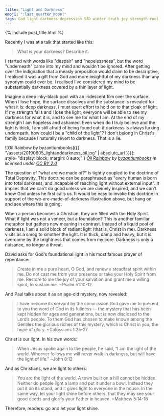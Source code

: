 ```yaml
---
title: "Light and Darkness"
emoji: ":last_quarter_moon:"
tags: God light darkness depression SAD winter truth joy strength root hope despair power goodness mystery
---
```


{% include post_title.html %}

Recently I was at a talk that started like this:
 > What is your darkness? Describe it.

I started with words like "despair" and "hopelessness", but the word "underneath" came into my mind and wouldn't be ignored. After getting over the indignation that a measly preposition would claim to be descriptive, I realised it was a gift from God and more insightful of my darkness than any synonym could ever be. I realised I've considered my mind to be substantially darkness covered by a thin layer of light. 

Imagine a deep inky-black pool with an iridescent film over the surface. When I lose hope, the surface dissolves and the substance is revealed for what it is: deep darkness. I must exert effort to hold on to that cloak of light. If my strength fails and I lose the light, everyone will be able to see my darkness for what it is, and to see me for what I am. At the end of my strength I am hopeless and ashamed. Even when do I truly believe and the light is thick, I am still afraid of being found out: if darkness is always lurking underneath, how could I be a "child of the light"? I don't belong in Christ's family because I naturally revert to darkness. That is a lie.

![Oil Rainbow by byzantiumbooks]({{ "/assets/20190605_lightanddarkness_oil.jpg" | absolute_url }}){: style="display: block; margin: 0 auto;" }
_[Oil Rainbow](https://www.flickr.com/photos/10688882@N00/26548710783) by [byzantiumbooks](https://www.flickr.com/photos/10688882@N00) is licensed under [CC BY 2.0](creativecommons.org/licenses/by/2.0/?ref=ccsearch&atype=html)_


The question of "what are we made of?" is tightly coupled to the doctrine of Total Depravity. This doctrine can be paraphrased as "every human is born into total darkness, and incapable of reaching light without external input". It implies that we can't do good unless we are divinely inspired, and we can't know God unless he first calls us. It would be easy to invoke this doctrine in support of the we-are-made-of-darkness illustration above, but hang on and see where this is going.

When a person becomes a Christian, they are filled with the Holy Spirit. What if light was not a veneer, but a foundation? This is another familiar metaphor but gathers new meaning in contrast. Instead of a liquid pool of darkness, I am a solid block of radiant light (that is, Christ in me). Darkness visits as a smog to smother the light. It is thick, damp and heavy, but it is overcome by the brightness that comes from my core. Darkness is only a nuisance, no longer a threat.

David asks for God's foundational light in his most famous prayer of repentance:
> Create in me a pure heart, O God,
>    and renew a steadfast spirit within me.
> Do not cast me from your presence
>    or take your Holy Spirit from me.
> Restore to me the joy of your salvation
>    and grant me a willing spirit, to sustain me.
> ~Psalm 51:10-12

And Paul talks about it as an age-old mystery, now revealed:
> I have become its servant by the commission God gave me to present to you the word of God in its fullness — the mystery that has been kept hidden for ages and generations, but is now disclosed to the Lord’s people. To them God has chosen to make known among the Gentiles the glorious riches of this mystery, which is Christ in you, the hope of glory.
> ~Colossians 1:25-27

Christ is our light. In his own words:
> When Jesus spoke again to the people, he said, “I am the light of the world. Whoever follows me will never walk in darkness, but will have the light of life."
> ~John 8:12

And as Christians, we are light to others:
> You are the light of the world. A town built on a hill cannot be hidden. Neither do people light a lamp and put it under a bowl. Instead they put it on its stand, and it gives light to everyone in the house. In the same way, let your light shine before others, that they may see your good deeds and glorify your Father in heaven.
> ~Matthew 5:14-16

Therefore, readers: go and let your light shine.
